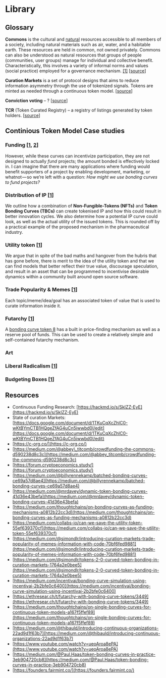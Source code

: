 # Library

## Glossary

**Commons** is the cultural and [natural](https://en.wikipedia.org/wiki/Natural) resources accessible to all members of a society, including natural materials such as air, water, and a habitable earth. These resources are held in common, not owned privately. Commons can also be understood as natural resources that groups of people \(communities, user groups\) manage for individual and collective benefit. Characteristically, this involves a variety of informal norms and values \(social practice\) employed for a governance mechanism. [\[1\]](https://en.wikipedia.org/wiki/Commons#cite_note-1) \[[source](https://en.wikipedia.org/wiki/Commons)\]

**Curation Markets** is a set of protocol designs that aims to reduce information asymmetry through the use of tokenized signals. Tokens are minted as needed through a continuous token model. \[[source](https://medium.com/@simondlr/tokens-2-0-curved-token-bonding-in-curation-markets-1764a2e0bee5)\]

**Conviction voting** – ? \[[source](https://docs.google.com/document/d/1l73bt5h9H5zcOGr6qeRKSIAf-WOsp-fpm2ygskbEF1k/edit)\]

**TCR** \(Token Curated Registry\)​ – a registry of listings generated by token holders. \[[source](http://tokenengineering.net/tcr)\]

## Continious Token Model Case studies

### Funding \[[1](https://medium.com/thoughtchains/on-bonding-curves-as-funding-mechanisms-a0812b22cc3d), [2](https://medium.com/incentivai/bonding-curve-simulation-using-incentivai-2b2bfe0c6400)\]

However, while these curves can incentivize participation, they are not designed to actually _fund_ projects; the amount bonded is effectively locked in. I can imagine that there are many applications where funding would benefit supporters of a project by enabling development, marketing, or whatnot — so we’re left with a question: _How might we use bonding curves to fund projects?_

### Distribution of IP \[[1](https://tokeneconomy.co/token-bonding-curves-in-practice-3eb904720cb8)\]

We outline how a combination of **Non-Fungible-Tokens \(NFTs\)** and **Token Bonding Curves \(TBCs\)** can create tokenised IP and how this could result in better innovation cycles. We also determine how a potential IP curve could look, as well as the actual utility of the issued tokens. This is rounded off by a practical example of the proposed mechanism in the pharmaceutical industry.

### Utility token \[[1](https://medium.com/collabs-io/can-we-save-the-utility-token-55ef639370cf)\]

We argue that in spite of the bad maths and hangover from the hubris that has gone before, there is merit to the idea of the utility token and that we can find models that better reflect their true value, discourage speculation, and result in an asset that can be programmed to incentivise desirable dynamics within a community built around open source software.

### Trade Popularity & Memes \[[1](https://medium.com/@simondlr/introducing-curation-markets-trade-popularity-of-memes-information-with-code-70bf6fed9881)\]

Each topic/meme/idea/goal has an associated token of value that is used to curate information inside it.

### Futarchy \[[1](https://ethresear.ch/t/futarchy-with-bonding-curve-tokens/3449)\]

A [bonding curve token 8](https://medium.com/@justingoro/token-bonding-curves-explained-7a9332198e0e) has a built in price-finding mechanism as well as a reserve pool of funds. This can be used to create a relatively simple and self-contained futarchy mechanism. 

### Art

### Liberal Radicalism \[[1](https://papers.ssrn.com/sol3/papers.cfm?abstract_id=3243656)\]

### Budgeting Boxes \[[1](https://colony.io/budgetbox.pdf?mc_cid=2887bf737e&mc_eid=c707b1c3e7)\]

## Resources

* Continuous Funding Research: [https://hackmd.io/s/SkIZZ-EyE](https://hackmd.io/s/SkIZZ-EyE)
* State of curation Markets: [https://docs.google.com/document/d/1TKuCqXcZhIC0-wKtBYmCTB1HQgeZfAG4uCn5iwwbd0I/edit](https://docs.google.com/document/d/1TKuCqXcZhIC0-wKtBYmCTB1HQgeZfAG4uCn5iwwbd0I/edit)
* [https://c-org.co/](https://c-org.co/)
* [https://medium.com/@abbey\_titcomb/crowdfunding-the-commons-d590238d8c3c](https://medium.com/@abbey_titcomb/crowdfunding-the-commons-d590238d8c3c)
* [https://forum.cryptoeconomics.study/](https://forum.cryptoeconomics.study/)
* [https://medium.com/@billyrennekamp/batched-bonding-curves-ce69a57d8ae4](https://medium.com/@billyrennekamp/batched-bonding-curves-ce69a57d8ae4)
* [https://medium.com/@mrdavey/dynamic-token-bonding-curves-41d36e43befa](https://medium.com/@mrdavey/dynamic-token-bonding-curves-41d36e43befa)
* [https://medium.com/thoughtchains/on-bonding-curves-as-funding-mechanisms-a0812b22cc3d](https://medium.com/thoughtchains/on-bonding-curves-as-funding-mechanisms-a0812b22cc3d)
* [https://medium.com/collabs-io/can-we-save-the-utility-token-55ef639370cf](https://medium.com/collabs-io/can-we-save-the-utility-token-55ef639370cf)
* [https://medium.com/@simondlr/introducing-curation-markets-trade-popularity-of-memes-information-with-code-70bf6fed9881](https://medium.com/@simondlr/introducing-curation-markets-trade-popularity-of-memes-information-with-code-70bf6fed9881)
* [https://medium.com/@simondlr/tokens-2-0-curved-token-bonding-in-curation-markets-1764a2e0bee5](https://medium.com/@simondlr/tokens-2-0-curved-token-bonding-in-curation-markets-1764a2e0bee5)
* [https://medium.com/incentivai/bonding-curve-simulation-using-incentivai-2b2bfe0c6400](https://medium.com/incentivai/bonding-curve-simulation-using-incentivai-2b2bfe0c6400)
* [https://ethresear.ch/t/futarchy-with-bonding-curve-tokens/3449](https://ethresear.ch/t/futarchy-with-bonding-curve-tokens/3449)
* [https://medium.com/thoughtchains/on-single-bonding-curves-for-continuous-token-models-a167f5ffef89](https://medium.com/thoughtchains/on-single-bonding-curves-for-continuous-token-models-a167f5ffef89)
* [https://medium.com/@thibauld/introducing-continuous-organizations-22ad9d1f63b7](https://medium.com/@thibauld/introducing-continuous-organizations-22ad9d1f63b7)
* [https://www.youtube.com/watch?v=ueoAroa8ePA](https://www.youtube.com/watch?v=ueoAroa8ePA)
* [https://medium.com/@Paul.Haas/token-bonding-curves-in-practice-3eb904720cb8](https://medium.com/@Paul.Haas/token-bonding-curves-in-practice-3eb904720cb8)
* [https://founders.fairmint.co/](https://founders.fairmint.co/)

